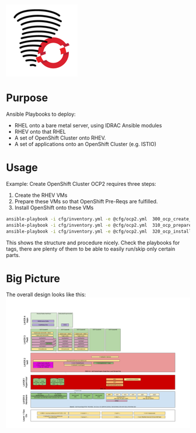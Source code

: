 ![logo](assets/logo-196x196.png)

# Purpose
Ansible Playbooks to deploy:
- RHEL onto a bare metal server, using IDRAC Ansible modules
- RHEV onto that RHEL
- A set of OpenShift Cluster onto RHEV.
- A set of applications onto an OpenShift Cluster (e.g. ISTIO)

# Usage
Example:
Create OpenShift Cluster OCP2 requires three steps:
1. Create the RHEV VMs
1. Prepare these VMs so that OpenShift Pre-Reqs are fulfilled.
1. Install OpenShift onto these VMs

```bash
ansible-playbook -i cfg/inventory.yml -e @cfg/ocp2.yml  300_ocp_create_nodes.yml
ansible-playbook -i cfg/inventory.yml -e @cfg/ocp2.yml  310_ocp_prepare_nodes.yml
ansible-playbook -i cfg/inventory.yml -e @cfg/ocp2.yml  320_ocp_install_nodes.yml
```
This shows the structure and procedure nicely. Check the playbooks for tags, there are plenty of them to be able to easily run/skip only certain parts.


# Big Picture
The overall design looks like this:
![logo](docs/StormshiftDesign.png)
